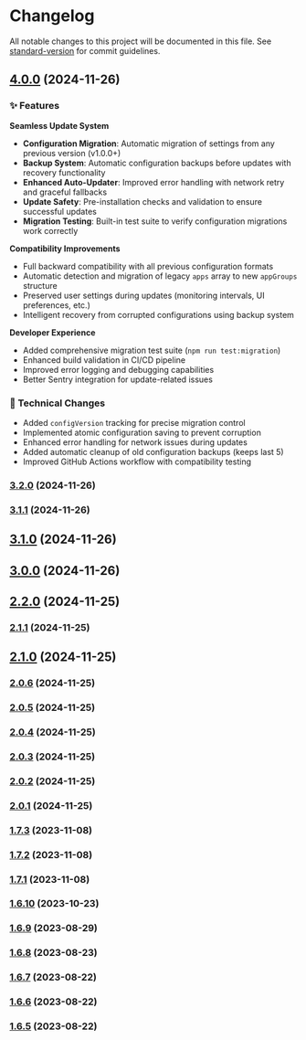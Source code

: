 # Changelog

All notable changes to this project will be documented in this file. See [standard-version](https://github.com/conventional-changelog/standard-version) for commit guidelines.

## [4.0.0](https://github.com/hybes/pairkiller/compare/v3.2.0...v4.0.0) (2024-11-26)

### ✨ Features

**Seamless Update System**
- **Configuration Migration**: Automatic migration of settings from any previous version (v1.0.0+)
- **Backup System**: Automatic configuration backups before updates with recovery functionality
- **Enhanced Auto-Updater**: Improved error handling with network retry and graceful fallbacks
- **Update Safety**: Pre-installation checks and validation to ensure successful updates
- **Migration Testing**: Built-in test suite to verify configuration migrations work correctly

**Compatibility Improvements**
- Full backward compatibility with all previous configuration formats
- Automatic detection and migration of legacy `apps` array to new `appGroups` structure
- Preserved user settings during updates (monitoring intervals, UI preferences, etc.)
- Intelligent recovery from corrupted configurations using backup system

**Developer Experience**
- Added comprehensive migration test suite (`npm run test:migration`)
- Enhanced build validation in CI/CD pipeline
- Improved error logging and debugging capabilities
- Better Sentry integration for update-related issues

### 🔧 Technical Changes

- Added `configVersion` tracking for precise migration control
- Implemented atomic configuration saving to prevent corruption
- Enhanced error handling for network issues during updates
- Added automatic cleanup of old configuration backups (keeps last 5)
- Improved GitHub Actions workflow with compatibility testing

### [3.2.0](https://github.com/hybes/pairkiller/compare/v3.1.1...v3.2.0) (2024-11-26)

### [3.1.1](https://github.com/hybes/pairkiller/compare/v3.1.0...v3.1.1) (2024-11-26)

## [3.1.0](https://github.com/hybes/pairkiller/compare/v3.0.0...v3.1.0) (2024-11-26)

## [3.0.0](https://github.com/hybes/pairkiller/compare/v2.2.0...v3.0.0) (2024-11-26)

## [2.2.0](https://github.com/hybes/pairkiller/compare/v2.1.1...v2.2.0) (2024-11-25)

### [2.1.1](https://github.com/hybes/pairkiller/compare/v2.1.0...v2.1.1) (2024-11-25)

## [2.1.0](https://github.com/hybes/pairkiller/compare/v2.0.6...v2.1.0) (2024-11-25)

### [2.0.6](https://github.com/hybes/pairkiller/compare/v2.0.5...v2.0.6) (2024-11-25)

### [2.0.5](https://github.com/hybes/pairkiller/compare/v2.0.4...v2.0.5) (2024-11-25)

### [2.0.4](https://github.com/hybes/pairkiller/compare/v2.0.3...v2.0.4) (2024-11-25)

### [2.0.3](https://github.com/hybes/pairkiller/compare/v2.0.2...v2.0.3) (2024-11-25)

### [2.0.2](https://github.com/hybes/pairkiller/compare/v2.0.1...v2.0.2) (2024-11-25)

### [2.0.1](https://github.com/hybes/pairkiller/compare/v1.8.0...v2.0.1) (2024-11-25)

### [1.7.3](https://github.com/Hybes/pairkiller/compare/v1.7.2...v1.7.3) (2023-11-08)

### [1.7.2](https://github.com/Hybes/pairkiller/compare/v1.7.1...v1.7.2) (2023-11-08)

### [1.7.1](https://github.com/Hybes/pairkiller/compare/v1.7.0...v1.7.1) (2023-11-08)

### [1.6.10](https://github.com/Hybes/pairkiller/compare/v1.6.9...v1.6.10) (2023-10-23)

### [1.6.9](https://github.com/Hybes/pairkiller/compare/v1.6.8...v1.6.9) (2023-08-29)

### [1.6.8](https://github.com/Hybes/pairkiller/compare/v1.6.7...v1.6.8) (2023-08-23)

### [1.6.7](https://github.com/Hybes/pairkiller/compare/v1.6.6...v1.6.7) (2023-08-22)

### [1.6.6](https://github.com/Hybes/pairkiller/compare/v1.6.5...v1.6.6) (2023-08-22)

### [1.6.5](https://github.com/Hybes/pairkiller/compare/v1.0.0...v1.6.5) (2023-08-22)
